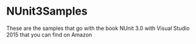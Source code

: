 # NUnit3Samples
These are the samples that go with the book NUnit 3.0 with Visual Studio 2015 that you can find on Amazon
